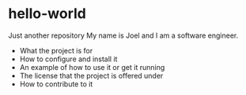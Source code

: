 # hello-world
Just another repository
My name is Joel and I am a software engineer.

- What the project is for 
- How to configure and install it
- An example of how to use it or get it running
- The license that the project is offered under
- How to contribute to it
